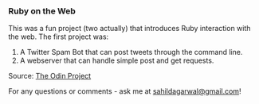 ### Ruby on the Web

This was a fun project (two actually) that introduces Ruby interaction with the web. The first project was:
1. A Twitter Spam Bot that can post tweets through the command line.
2. A webserver that can handle simple post and get requests.

Source: [The Odin Project](http://www.theodinproject.com/ruby-programming/ruby-on-the-web)

For any questions or comments - ask me at sahildagarwal@gmail.com!